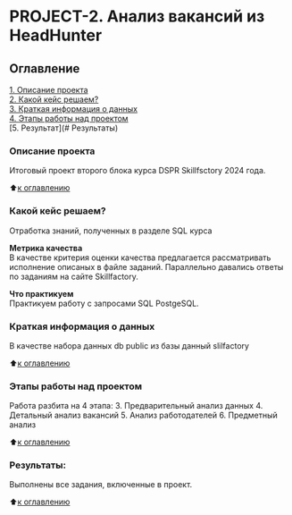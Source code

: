 # PROJECT-2. Анализ вакансий из HeadHunter

## Оглавление   
[1. Описание проекта](#оглавление)  
[2. Какой кейс решаем?](../README.md#%D0%BA%D0%B0%D0%BA%D0%BE%D0%B9-%D0%BA%D0%B5%D0%B9%D1%81-%D1%80%D0%B5%D1%88%D0%B0%D0%B5%D0%BC)  
[3. Краткая информация о данных](https://github.com/eartzhi/HH_project_2/blob/main/README.md#%D0%BA%D1%80%D0%B0%D1%82%D0%BA%D0%B0%D1%8F-%D0%B8%D0%BD%D1%84%D0%BE%D1%80%D0%BC%D0%B0%D1%86%D0%B8%D1%8F-%D0%BE-%D0%B4%D0%B0%D0%BD%D0%BD%D1%8B%D1%85)  
[4. Этапы работы над проектом](https://github.com/eartzhi/HH_project_2/blob/main/README.md#%D1%8D%D1%82%D0%B0%D0%BF%D1%8B-%D1%80%D0%B0%D0%B1%D0%BE%D1%82%D1%8B-%D0%BD%D0%B0%D0%B4-%D0%BF%D1%80%D0%BE%D0%B5%D0%BA%D1%82%D0%BE%D0%BC)  
[5. Результат](# Результаты)    

### Описание проекта    
Итоговый проект второго блока курса DSPR Skillfsctory 2024 года.

:arrow_up:[к оглавлению](https://github.com/eartzhi/HH_project_2/blob/main/README.md#%D0%BE%D0%B3%D0%BB%D0%B0%D0%B2%D0%BB%D0%B5%D0%BD%D0%B8%D0%B5)


### Какой кейс решаем?    
Отработка знаний, полученных в разделе SQL курса

**Метрика качества**     
В качестве критерия оценки качества предлагается рассматривать исполнение описаных в файле заданий. Параллельно давались ответы по заданиям на сайте Skillfactory.

**Что практикуем**     
Практикуем работу с запросами SQL PostgeSQL.


### Краткая информация о данных
В качестве набора данных db public из базы данный slilfactory

:arrow_up:[к оглавлению](https://github.com/eartzhi/HH_project_2/blob/main/README.md#%D0%BE%D0%B3%D0%BB%D0%B0%D0%B2%D0%BB%D0%B5%D0%BD%D0%B8%D0%B5)

### Этапы работы над проектом  
Работа разбита на 4 этапа:
3. Предварительный анализ данных
4. Детальный анализ вакансий
5. Анализ работодателей
6. Предметный анализ

:arrow_up:[к оглавлению](https://github.com/eartzhi/HH_project_2/blob/main/README.md#%D0%BE%D0%B3%D0%BB%D0%B0%D0%B2%D0%BB%D0%B5%D0%BD%D0%B8%D0%B5)


### Результаты:  
Выполнены все задания, включенные в проект.

:arrow_up:[к оглавлению](#оглавление)
